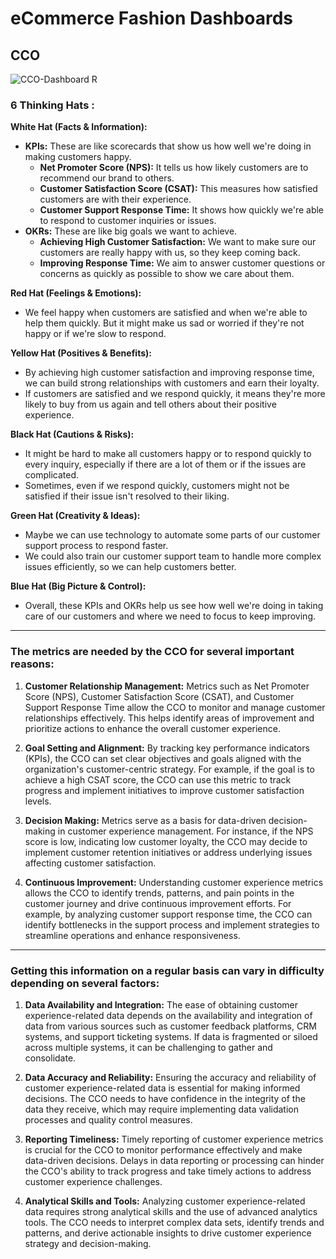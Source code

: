 # eCommerce Fashion Dashboards

## CCO
![CCO-Dashboard R](https://github.com/Dillipmeher/E-commerce_Fashion_Project-PowerBI/assets/143451788/c4ba0bee-105e-4be0-8ebc-fb18de68c1a8)


### 6 Thinking Hats :

**White Hat (Facts & Information):**
- **KPIs:** These are like scorecards that show us how well we're doing in making customers happy.
  - **Net Promoter Score (NPS):** It tells us how likely customers are to recommend our brand to others.
  - **Customer Satisfaction Score (CSAT):** This measures how satisfied customers are with their experience.
  - **Customer Support Response Time:** It shows how quickly we're able to respond to customer inquiries or issues.
- **OKRs:** These are like big goals we want to achieve.
  - **Achieving High Customer Satisfaction:** We want to make sure our customers are really happy with us, so they keep coming back.
  - **Improving Response Time:** We aim to answer customer questions or concerns as quickly as possible to show we care about them.

**Red Hat (Feelings & Emotions):**
- We feel happy when customers are satisfied and when we're able to help them quickly. But it might make us sad or worried if they're not happy or if we're slow to respond.

**Yellow Hat (Positives & Benefits):**
- By achieving high customer satisfaction and improving response time, we can build strong relationships with customers and earn their loyalty.
- If customers are satisfied and we respond quickly, it means they're more likely to buy from us again and tell others about their positive experience.

**Black Hat (Cautions & Risks):**
- It might be hard to make all customers happy or to respond quickly to every inquiry, especially if there are a lot of them or if the issues are complicated.
- Sometimes, even if we respond quickly, customers might not be satisfied if their issue isn't resolved to their liking.

**Green Hat (Creativity & Ideas):**
- Maybe we can use technology to automate some parts of our customer support process to respond faster.
- We could also train our customer support team to handle more complex issues efficiently, so we can help customers better.

**Blue Hat (Big Picture & Control):**
- Overall, these KPIs and OKRs help us see how well we're doing in taking care of our customers and where we need to focus to keep improving.

---

### The metrics are needed by the CCO for several important reasons:


1. **Customer Relationship Management:** Metrics such as Net Promoter Score (NPS), Customer Satisfaction Score (CSAT), and Customer Support Response Time allow the CCO to monitor and manage customer relationships effectively. This helps identify areas of improvement and prioritize actions to enhance the overall customer experience.

2. **Goal Setting and Alignment:** By tracking key performance indicators (KPIs), the CCO can set clear objectives and goals aligned with the organization's customer-centric strategy. For example, if the goal is to achieve a high CSAT score, the CCO can use this metric to track progress and implement initiatives to improve customer satisfaction levels.

3. **Decision Making:** Metrics serve as a basis for data-driven decision-making in customer experience management. For instance, if the NPS score is low, indicating low customer loyalty, the CCO may decide to implement customer retention initiatives or address underlying issues affecting customer satisfaction.

4. **Continuous Improvement:** Understanding customer experience metrics allows the CCO to identify trends, patterns, and pain points in the customer journey and drive continuous improvement efforts. For example, by analyzing customer support response time, the CCO can identify bottlenecks in the support process and implement strategies to streamline operations and enhance responsiveness.


---


### Getting this information on a regular basis can vary in difficulty depending on several factors:


1. **Data Availability and Integration:** The ease of obtaining customer experience-related data depends on the availability and integration of data from various sources such as customer feedback platforms, CRM systems, and support ticketing systems. If data is fragmented or siloed across multiple systems, it can be challenging to gather and consolidate.

2. **Data Accuracy and Reliability:** Ensuring the accuracy and reliability of customer experience-related data is essential for making informed decisions. The CCO needs to have confidence in the integrity of the data they receive, which may require implementing data validation processes and quality control measures.

3. **Reporting Timeliness:** Timely reporting of customer experience metrics is crucial for the CCO to monitor performance effectively and make data-driven decisions. Delays in data reporting or processing can hinder the CCO's ability to track progress and take timely actions to address customer experience challenges.

4. **Analytical Skills and Tools:** Analyzing customer experience-related data requires strong analytical skills and the use of advanced analytics tools. The CCO needs to interpret complex data sets, identify trends and patterns, and derive actionable insights to drive customer experience strategy and decision-making.










